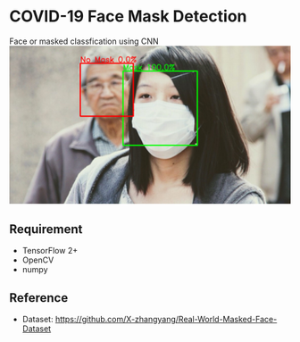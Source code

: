 # COVID-19 Face Mask Detection

Face or masked classfication using CNN
![example](/example.png)

## Requirement

- TensorFlow 2+
- OpenCV
- numpy

## Reference

- Dataset: https://github.com/X-zhangyang/Real-World-Masked-Face-Dataset
